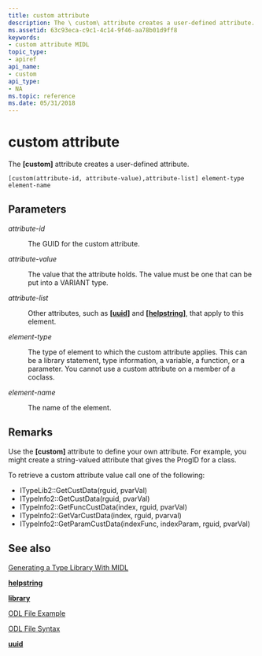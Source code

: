```yaml
---
title: custom attribute
description: The \ custom\ attribute creates a user-defined attribute.
ms.assetid: 63c93eca-c9c1-4c14-9f46-aa78b01d9ff8
keywords:
- custom attribute MIDL
topic_type:
- apiref
api_name:
- custom
api_type:
- NA
ms.topic: reference
ms.date: 05/31/2018
---
```


# custom attribute

The **\[custom\]** attribute creates a user-defined attribute.

``` syntax
[custom(attribute-id, attribute-value),attribute-list] element-type element-name
```

## Parameters

<dl> <dt>

*attribute-id* 
</dt> <dd>

The GUID for the custom attribute.

</dd> <dt>

*attribute-value* 
</dt> <dd>

The value that the attribute holds. The value must be one that can be put into a VARIANT type.

</dd> <dt>

*attribute-list* 
</dt> <dd>

Other attributes, such as **\[**[**uuid**](uuid.md)**\]** and **\[**[**helpstring**](helpstring.md)**\]**, that apply to this element.

</dd> <dt>

*element-type* 
</dt> <dd>

The type of element to which the custom attribute applies. This can be a library statement, type information, a variable, a function, or a parameter. You cannot use a custom attribute on a member of a coclass.

</dd> <dt>

*element-name* 
</dt> <dd>

The name of the element.

</dd> </dl>

## Remarks

Use the **\[custom\]** attribute to define your own attribute. For example, you might create a string-valued attribute that gives the ProgID for a class.

To retrieve a custom attribute value call one of the following:

-   ITypeLib2::GetCustData(rguid, pvarVal)
-   ITypeInfo2::GetCustData(rguid, pvarVal)
-   ITypeInfo2::GetFuncCustData(index, rguid, pvarVal)
-   ITypeInfo2::GetVarCustData(index, rguid, pvarval)
-   ITypeInfo2::GetParamCustData(indexFunc, indexParam, rguid, pvarVal)

## See also

<dl> <dt>

[Generating a Type Library With MIDL](generating-a-type-library-with-midl-2.md)
</dt> <dt>

[**helpstring**](helpstring.md)
</dt> <dt>

[**library**](library.md)
</dt> <dt>

[ODL File Example](/previous-versions/windows/desktop/automat/odl-file-example)
</dt> <dt>

[ODL File Syntax](/previous-versions/windows/desktop/automat/odl-file-syntax)
</dt> <dt>

[**uuid**](uuid.md)
</dt> </dl>

 

 